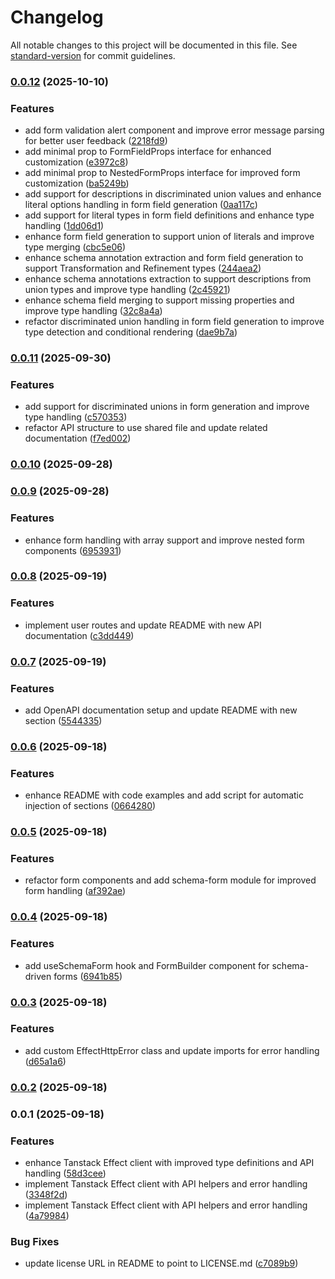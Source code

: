 # Changelog

All notable changes to this project will be documented in this file. See [standard-version](https://github.com/conventional-changelog/standard-version) for commit guidelines.

### [0.0.12](https://github.com/mguleryuz/tanstack-effect/compare/v0.0.11...v0.0.12) (2025-10-10)

### Features

- add form validation alert component and improve error message parsing for better user feedback ([2218fd9](https://github.com/mguleryuz/tanstack-effect/commit/2218fd9f8dce809bc36e136870d07b888a34eea1))
- add minimal prop to FormFieldProps interface for enhanced customization ([e3972c8](https://github.com/mguleryuz/tanstack-effect/commit/e3972c8e6617dae7c8f865d0aabc803405f31867))
- add minimal prop to NestedFormProps interface for improved form customization ([ba5249b](https://github.com/mguleryuz/tanstack-effect/commit/ba5249b649d2a5a610d2e916dc11bc5e0835fc94))
- add support for descriptions in discriminated union values and enhance literal options handling in form field generation ([0aa117c](https://github.com/mguleryuz/tanstack-effect/commit/0aa117cc065a71d9f6818caccbbf45b1e94d2c26))
- add support for literal types in form field definitions and enhance type handling ([1dd06d1](https://github.com/mguleryuz/tanstack-effect/commit/1dd06d116351da1f418f5524991420ba1f62bbdf))
- enhance form field generation to support union of literals and improve type merging ([cbc5e06](https://github.com/mguleryuz/tanstack-effect/commit/cbc5e060486da9787d1e65e5c1ef991c93ae179d))
- enhance schema annotation extraction and form field generation to support Transformation and Refinement types ([244aea2](https://github.com/mguleryuz/tanstack-effect/commit/244aea29ee22ef3e6cea06554f016f64686aa641))
- enhance schema annotations extraction to support descriptions from union types and improve type handling ([2c45921](https://github.com/mguleryuz/tanstack-effect/commit/2c45921b6ab67b024f638056aded31805c26b01a))
- enhance schema field merging to support missing properties and improve type handling ([32c8a4a](https://github.com/mguleryuz/tanstack-effect/commit/32c8a4af93fa976ea17bc3e93245ba42cf847181))
- refactor discriminated union handling in form field generation to improve type detection and conditional rendering ([dae9b7a](https://github.com/mguleryuz/tanstack-effect/commit/dae9b7a8c8d82311cde1444acdfe8a51a145d7c5))

### [0.0.11](https://github.com/mguleryuz/tanstack-effect/compare/v0.0.10...v0.0.11) (2025-09-30)

### Features

- add support for discriminated unions in form generation and improve type handling ([c570353](https://github.com/mguleryuz/tanstack-effect/commit/c570353196c11a2b3f370a20298a6d3b532cc1e7))
- refactor API structure to use shared file and update related documentation ([f7ed002](https://github.com/mguleryuz/tanstack-effect/commit/f7ed0028b09ad5ed19538ba0a759cee2854a8cda))

### [0.0.10](https://github.com/mguleryuz/tanstack-effect/compare/v0.0.9...v0.0.10) (2025-09-28)

### [0.0.9](https://github.com/mguleryuz/tanstack-effect/compare/v0.0.8...v0.0.9) (2025-09-28)

### Features

- enhance form handling with array support and improve nested form components ([6953931](https://github.com/mguleryuz/tanstack-effect/commit/69539311501ae9c160a3daafc62783a33a7c8c94))

### [0.0.8](https://github.com/mguleryuz/tanstack-effect/compare/v0.0.7...v0.0.8) (2025-09-19)

### Features

- implement user routes and update README with new API documentation ([c3dd449](https://github.com/mguleryuz/tanstack-effect/commit/c3dd4495456369e003f75fd8e8ad90e9c4ae81dc))

### [0.0.7](https://github.com/mguleryuz/tanstack-effect/compare/v0.0.6...v0.0.7) (2025-09-19)

### Features

- add OpenAPI documentation setup and update README with new section ([5544335](https://github.com/mguleryuz/tanstack-effect/commit/5544335265b1c60c993c713afb8fa29fded50d9e))

### [0.0.6](https://github.com/mguleryuz/tanstack-effect/compare/v0.0.5...v0.0.6) (2025-09-18)

### Features

- enhance README with code examples and add script for automatic injection of sections ([0664280](https://github.com/mguleryuz/tanstack-effect/commit/066428085c5b6821b5f41c70ec16960d989409a9))

### [0.0.5](https://github.com/mguleryuz/tanstack-effect/compare/v0.0.4...v0.0.5) (2025-09-18)

### Features

- refactor form components and add schema-form module for improved form handling ([af392ae](https://github.com/mguleryuz/tanstack-effect/commit/af392aef9b97a754a65422621f7fe826860103a8))

### [0.0.4](https://github.com/mguleryuz/tanstack-effect/compare/v0.0.3...v0.0.4) (2025-09-18)

### Features

- add useSchemaForm hook and FormBuilder component for schema-driven forms ([6941b85](https://github.com/mguleryuz/tanstack-effect/commit/6941b85d1f8b0eda499b89f6150d84e13875e534))

### [0.0.3](https://github.com/mguleryuz/tanstack-effect/compare/v0.0.2...v0.0.3) (2025-09-18)

### Features

- add custom EffectHttpError class and update imports for error handling ([d65a1a6](https://github.com/mguleryuz/tanstack-effect/commit/d65a1a6ac677e6b96297b01705d56e9669e634fa))

### [0.0.2](https://github.com/mguleryuz/tanstack-effect/compare/v0.0.1...v0.0.2) (2025-09-18)

### 0.0.1 (2025-09-18)

### Features

- enhance Tanstack Effect client with improved type definitions and API handling ([58d3cee](https://github.com/mguleryuz/tanstack-effect/commit/58d3ceef91f2051fc7bd8080a4e96b6df81ba6b5))
- implement Tanstack Effect client with API helpers and error handling ([3348f2d](https://github.com/mguleryuz/tanstack-effect/commit/3348f2d6a1ebe89ccedbefcc560edcaa98adb475))
- implement Tanstack Effect client with API helpers and error handling ([4a79984](https://github.com/mguleryuz/tanstack-effect/commit/4a799844f40ec0e4d5a0b8c683346585a49b8284))

### Bug Fixes

- update license URL in README to point to LICENSE.md ([c7089b9](https://github.com/mguleryuz/tanstack-effect/commit/c7089b966c3f8c24bdb38b8009209a16be0ff788))
